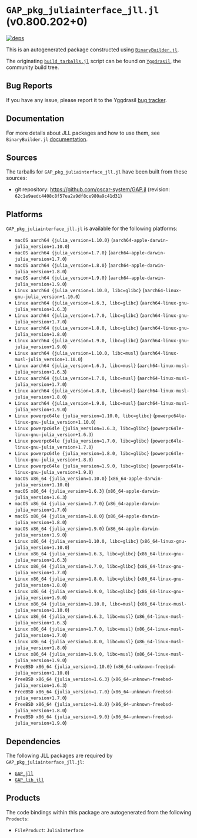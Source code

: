 # `GAP_pkg_juliainterface_jll.jl` (v0.800.202+0)

[![deps](https://juliahub.com/docs/GAP_pkg_juliainterface_jll/deps.svg)](https://juliahub.com/ui/Packages/GAP_pkg_juliainterface_jll/IAiCm?page=2)

This is an autogenerated package constructed using [`BinaryBuilder.jl`](https://github.com/JuliaPackaging/BinaryBuilder.jl).

The originating [`build_tarballs.jl`](https://github.com/JuliaPackaging/Yggdrasil/blob/c30089c853b7074517bfd6ce724db46a07a64f4f/G/GAP_pkg/GAP_pkg_juliainterface/build_tarballs.jl) script can be found on [`Yggdrasil`](https://github.com/JuliaPackaging/Yggdrasil/), the community build tree.

## Bug Reports

If you have any issue, please report it to the Yggdrasil [bug tracker](https://github.com/JuliaPackaging/Yggdrasil/issues).

## Documentation

For more details about JLL packages and how to use them, see `BinaryBuilder.jl` [documentation](https://docs.binarybuilder.org/stable/jll/).

## Sources

The tarballs for `GAP_pkg_juliainterface_jll.jl` have been built from these sources:

* git repository: https://github.com/oscar-system/GAP.jl (revision: `62c1e9aedc4408c8f57ea2a9df8ce980a9c41d31`)

## Platforms

`GAP_pkg_juliainterface_jll.jl` is available for the following platforms:

* `macOS aarch64 {julia_version=1.10.0}` (`aarch64-apple-darwin-julia_version+1.10.0`)
* `macOS aarch64 {julia_version=1.7.0}` (`aarch64-apple-darwin-julia_version+1.7.0`)
* `macOS aarch64 {julia_version=1.8.0}` (`aarch64-apple-darwin-julia_version+1.8.0`)
* `macOS aarch64 {julia_version=1.9.0}` (`aarch64-apple-darwin-julia_version+1.9.0`)
* `Linux aarch64 {julia_version=1.10.0, libc=glibc}` (`aarch64-linux-gnu-julia_version+1.10.0`)
* `Linux aarch64 {julia_version=1.6.3, libc=glibc}` (`aarch64-linux-gnu-julia_version+1.6.3`)
* `Linux aarch64 {julia_version=1.7.0, libc=glibc}` (`aarch64-linux-gnu-julia_version+1.7.0`)
* `Linux aarch64 {julia_version=1.8.0, libc=glibc}` (`aarch64-linux-gnu-julia_version+1.8.0`)
* `Linux aarch64 {julia_version=1.9.0, libc=glibc}` (`aarch64-linux-gnu-julia_version+1.9.0`)
* `Linux aarch64 {julia_version=1.10.0, libc=musl}` (`aarch64-linux-musl-julia_version+1.10.0`)
* `Linux aarch64 {julia_version=1.6.3, libc=musl}` (`aarch64-linux-musl-julia_version+1.6.3`)
* `Linux aarch64 {julia_version=1.7.0, libc=musl}` (`aarch64-linux-musl-julia_version+1.7.0`)
* `Linux aarch64 {julia_version=1.8.0, libc=musl}` (`aarch64-linux-musl-julia_version+1.8.0`)
* `Linux aarch64 {julia_version=1.9.0, libc=musl}` (`aarch64-linux-musl-julia_version+1.9.0`)
* `Linux powerpc64le {julia_version=1.10.0, libc=glibc}` (`powerpc64le-linux-gnu-julia_version+1.10.0`)
* `Linux powerpc64le {julia_version=1.6.3, libc=glibc}` (`powerpc64le-linux-gnu-julia_version+1.6.3`)
* `Linux powerpc64le {julia_version=1.7.0, libc=glibc}` (`powerpc64le-linux-gnu-julia_version+1.7.0`)
* `Linux powerpc64le {julia_version=1.8.0, libc=glibc}` (`powerpc64le-linux-gnu-julia_version+1.8.0`)
* `Linux powerpc64le {julia_version=1.9.0, libc=glibc}` (`powerpc64le-linux-gnu-julia_version+1.9.0`)
* `macOS x86_64 {julia_version=1.10.0}` (`x86_64-apple-darwin-julia_version+1.10.0`)
* `macOS x86_64 {julia_version=1.6.3}` (`x86_64-apple-darwin-julia_version+1.6.3`)
* `macOS x86_64 {julia_version=1.7.0}` (`x86_64-apple-darwin-julia_version+1.7.0`)
* `macOS x86_64 {julia_version=1.8.0}` (`x86_64-apple-darwin-julia_version+1.8.0`)
* `macOS x86_64 {julia_version=1.9.0}` (`x86_64-apple-darwin-julia_version+1.9.0`)
* `Linux x86_64 {julia_version=1.10.0, libc=glibc}` (`x86_64-linux-gnu-julia_version+1.10.0`)
* `Linux x86_64 {julia_version=1.6.3, libc=glibc}` (`x86_64-linux-gnu-julia_version+1.6.3`)
* `Linux x86_64 {julia_version=1.7.0, libc=glibc}` (`x86_64-linux-gnu-julia_version+1.7.0`)
* `Linux x86_64 {julia_version=1.8.0, libc=glibc}` (`x86_64-linux-gnu-julia_version+1.8.0`)
* `Linux x86_64 {julia_version=1.9.0, libc=glibc}` (`x86_64-linux-gnu-julia_version+1.9.0`)
* `Linux x86_64 {julia_version=1.10.0, libc=musl}` (`x86_64-linux-musl-julia_version+1.10.0`)
* `Linux x86_64 {julia_version=1.6.3, libc=musl}` (`x86_64-linux-musl-julia_version+1.6.3`)
* `Linux x86_64 {julia_version=1.7.0, libc=musl}` (`x86_64-linux-musl-julia_version+1.7.0`)
* `Linux x86_64 {julia_version=1.8.0, libc=musl}` (`x86_64-linux-musl-julia_version+1.8.0`)
* `Linux x86_64 {julia_version=1.9.0, libc=musl}` (`x86_64-linux-musl-julia_version+1.9.0`)
* `FreeBSD x86_64 {julia_version=1.10.0}` (`x86_64-unknown-freebsd-julia_version+1.10.0`)
* `FreeBSD x86_64 {julia_version=1.6.3}` (`x86_64-unknown-freebsd-julia_version+1.6.3`)
* `FreeBSD x86_64 {julia_version=1.7.0}` (`x86_64-unknown-freebsd-julia_version+1.7.0`)
* `FreeBSD x86_64 {julia_version=1.8.0}` (`x86_64-unknown-freebsd-julia_version+1.8.0`)
* `FreeBSD x86_64 {julia_version=1.9.0}` (`x86_64-unknown-freebsd-julia_version+1.9.0`)

## Dependencies

The following JLL packages are required by `GAP_pkg_juliainterface_jll.jl`:

* [`GAP_jll`](https://github.com/JuliaBinaryWrappers/GAP_jll.jl)
* [`GAP_lib_jll`](https://github.com/JuliaBinaryWrappers/GAP_lib_jll.jl)

## Products

The code bindings within this package are autogenerated from the following `Products`:

* `FileProduct`: `JuliaInterface`
